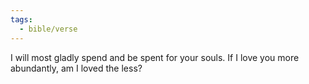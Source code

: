 ```yaml
---
tags:
  - bible/verse
---
```

I will most gladly spend and be spent for your souls. If I love you more abundantly, am I loved the less?